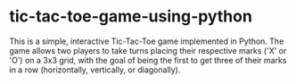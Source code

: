 # tic-tac-toe-game-using-python
This is a simple, interactive Tic-Tac-Toe game implemented in Python. The game allows two players to take turns placing their respective marks ('X' or 'O') on a 3x3 grid, with the goal of being the first to get three of their marks in a row (horizontally, vertically, or diagonally). 
